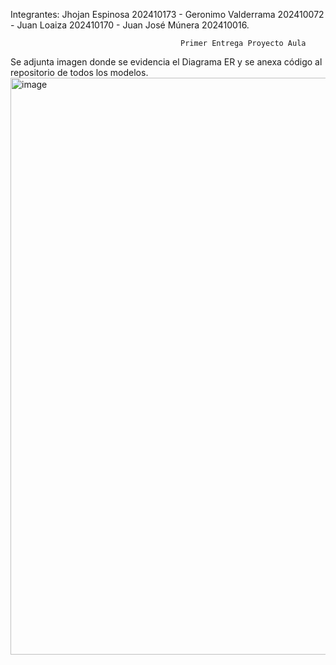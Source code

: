 Integrantes: Jhojan Espinosa 202410173 -
             Geronimo Valderrama 202410072 -
             Juan Loaiza 202410170 -
             Juan José Múnera 202410016.

                                          Primer Entrega Proyecto Aula
Se adjunta imagen donde se evidencia el Diagrama ER y se anexa código al repositorio de todos los modelos.
<img width="763" height="923" alt="image" src="https://github.com/user-attachments/assets/89ca292c-adf1-478e-9706-329ae1e3afab" />

